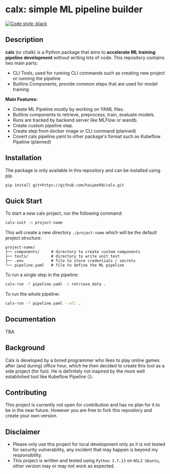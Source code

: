 # calx: simple ML pipeline builder
[![Code style: black](https://img.shields.io/badge/code%20style-black-000000.svg)](https://github.com/psf/black)

## Description
**calx** (or chalk) is a Python package that aims to **accelerate ML training pipeline development** without writing lots of code. This repository contains two main parts:
- CLI Tools, used for running CLI commands such as creating new project or running the pipeline
- Builtins Components, provide common steps that are used for model training

**Main Features:**
- Create ML Pipeline mostly by working on YAML files.
- Builtins components to retrieve, preprocess, train, evaluate models.
- Runs are tracked by backend server like MLFlow or wandb.
- Create custom pipeline step.
- Create step from docker image or CLI command (planned)
- Covert calx pipeline.yaml to other package's format such as Kubeflow Pipeline (planned)

## Installation
The package is only available in this repository and can be installed using pip.
```sh
pip install git+https://github.com/haiyee99/calx.git
```

## Quick Start
To start a new calx project, run the following command:
```sh
calx-init -n project-name
```

This will create a new directory `./project-name` which will be the default project structure:
```
project-name/
├── components/     # directory to create custom components
├── tests/          # directory to write unit test
├── .env            # file to store credentials / secrets
└── pipeline.yaml   # file to define the ML pipeline
```

To run a single step in the pipeline:
```sh
calx-run -f pipeline.yaml -s retrieve_data .
```

To run the whole pipeline:
```sh
calx-run -f pipeline.yaml --all .
```

## Documentation
TBA

## Background
Calx is developed by a bored programmer who likes to play online games after (and during) office hour, which he then decided to create this tool as a side project (for fun). He is definitely not inspired by the more well established tool like Kubeflow Pipeline :smirk:.

## Contributing
This project is currently not open for contribution and has no plan for it to be in the near future. However you are free to fork this repository and create your own version.

## Disclaimer
- Please only use this project for local development only as it is not tested for security vulnerability, any incident that may happen is beyond my responsibility.
- This project is written and tested using `Python 3.7.13` on `WSL2 Ubuntu`, other version may or may not work as expected.
